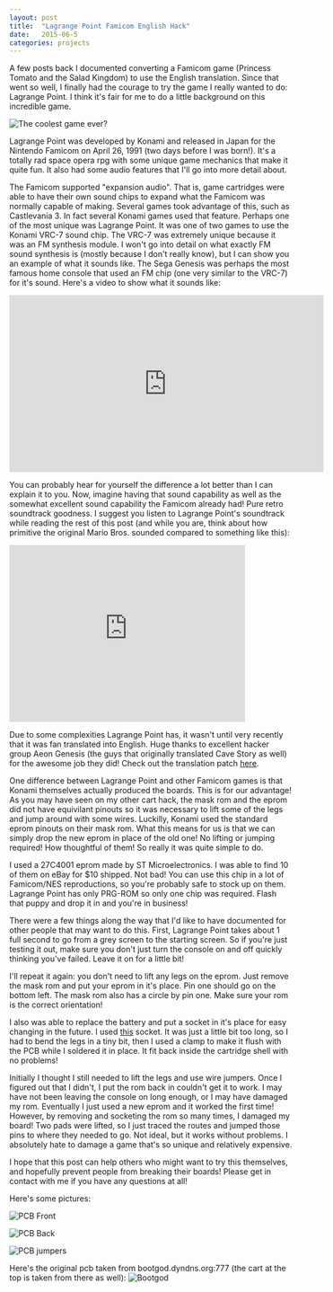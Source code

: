 ```yaml
---
layout: post
title:  "Lagrange Point Famicom English Hack"
date:   2015-06-5
categories: projects
---
```

A few posts back I documented converting a Famicom game (Princess Tomato and the Salad Kingdom) to use the English translation. Since that went so well, I finally had the courage to try the game I really wanted to do: Lagrange Point. I think it's fair for me to do a little background on this incredible game.

![The coolest game ever?](/public/famicom/lagrangefront.jpg)

Lagrange Point was developed by Konami and released in Japan for the Nintendo Famicom on April 26, 1991 (two days before I was born!). It's a totally rad space opera rpg with some unique game mechanics that make it quite fun. It also had some audio features that I'll go into more detail about.

The Famicom supported "expansion audio". That is, game cartridges were able to have their own sound chips to expand what the Famicom was normally capable of making. Several games took advantage of this, such as Castlevania 3. In fact several Konami games used that feature. Perhaps one of the most unique was Lagrange Point. It was one of two games to use the Konami VRC-7 sound chip. The VRC-7 was extremely unique because it was an FM synthesis module. I won't go into detail on what exactly FM sound synthesis is (mostly because I don't really know), but I can show you an example of what it sounds like. The Sega Genesis was perhaps the most famous home console that used an FM chip (one very similar to the VRC-7) for it's sound. Here's a video to show what it sounds like:
<iframe width="560" height="315" src="https://www.youtube.com/embed/ISECbbAoBlw" frameborder="0" allowfullscreen></iframe>

You can probably hear for yourself the difference a lot better than I can explain it to you. Now, imagine having that sound capability as well as the somewhat excellent sound capability the Famicom already had! Pure retro soundtrack goodness. I suggest you listen to Lagrange Point's soundtrack while reading the rest of this post (and while you are, think about how primitive the original Mario Bros. sounded compared to something like this):
<iframe width="420" height="315" src="https://www.youtube.com/embed/drwX7MbB_IE" frameborder="0" allowfullscreen></iframe>

Due to some complexities Lagrange Point has, it wasn't until very recently that it was fan translated into English. Huge thanks to excellent hacker group Aeon Genesis (the guys that originally translated Cave Story as well) for the awesome job they did! Check out the translation patch [here](http://agtp.romhack.net/project.php?id=lagrange).

One difference between Lagrange Point and other Famicom games is that Konami themselves actually produced the boards. This is for our advantage! As you may have seen on my other cart hack, the mask rom and the eprom did not have equivilant pinouts so it was necessary to lift some of the legs and jump around with some wires. Luckilly, Konami used the standard eprom pinouts on their mask rom. What this means for us is that we can simply drop the new eprom in place of the old one! No lifting or jumping required! How thoughtful of them! So really it was quite simple to do.

I used a 27C4001 eprom made by ST Microelectronics. I was able to find 10 of them on eBay for $10 shipped. Not bad! You can use this chip in a lot of Famicom/NES reproductions, so you're probably safe to stock up on them. Lagrange Point has only PRG-ROM so only one chip was required. Flash that puppy and drop it in and you're in business!

There were a few things along the way that I'd like to have documented for other people that may want to do this. First, Lagrange Point takes about 1 full second to go from a grey screen to the starting screen. So if you're just testing it out, make sure you don't just turn the console on and off quickly thinking you've failed. Leave it on for a little bit!

I'll repeat it again: you don't need to lift any legs on the eprom. Just remove the mask rom and put your eprom in it's place. Pin one should go on the bottom left. The mask rom also has a circle by pin one. Make sure your rom is the correct orientation!

I also was able to replace the battery and put a socket in it's place for easy changing in the future. I used [this](http://www.ebay.com/itm/5-x-New-Button-Coin-Cell-Battery-Socket-Holder-Case-CR2032-Black-/190622584472?pt=LH_DefaultDomain_0&hash=item2c61fdce98) socket. It was just a little bit too long, so I had to bend the legs in a tiny bit, then I used a clamp to make it flush with the PCB while I soldered it in place. It fit back inside the cartridge shell with no problems!

Initially I thought I still needed to lift the legs and use wire jumpers. Once I figured out that I didn't, I put the rom back in couldn't get it to work. I may have not been leaving the console on long enough, or I may have damaged my rom. Eventually I just used a new eprom and it worked the first time! However, by removing and socketing the rom so many times, I damaged my board! Two pads were lifted, so I just traced the routes and jumped those pins to where they needed to go. Not ideal, but it works without problems. I absolutely hate to damage a game that's so unique and relatively expensive.

I hope that this post can help others who might want to try this themselves, and hopefully prevent people from breaking their boards! Please get in contact with me if you have any questions at all!

Here's some pictures:

![PCB Front](/public/famicom/lagrange1.jpg)

![PCB Back](/public/famicom/lagrange2.jpg)

![PCB jumpers](/public/famicom/lagrange3.jpg)

Here's the original pcb taken from bootgod.dyndns.org:777 (the cart at the top is taken from there as well):
![Bootgod](/public/famicom/bootgod.jpg)
